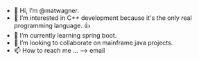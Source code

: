 - 👋 Hi, I’m @matwagner.
- 👀 I’m interested in C++ development because it's the only real programming language. 👍
- 🌱 I’m currently learning spring boot.
- 💞️ I’m looking to collaborate on mainframe java projects.
- 📫 How to reach me ... --> email

<!---
matwagner/matwagner is a ✨ special ✨ repository because its `README.md` (this file) appears on your GitHub profile.
You can click the Preview link to take a look at your changes.
--->
